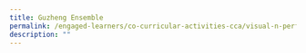 ```yaml
---
title: Guzheng Ensemble
permalink: /engaged-learners/co-curricular-activities-cca/visual-n-performing-arts/guzheng-ensemble/
description: ""
---
```

